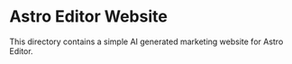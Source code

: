 # Astro Editor Website

This directory contains a simple AI generated marketing website for Astro Editor.
